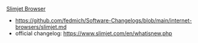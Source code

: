 
[Slimjet Browser](https://github.com/fedmich/Software-Changelogs/blob/main/internet-browsers/slimjet.md)
 - https://github.com/fedmich/Software-Changelogs/blob/main/internet-browsers/slimjet.md
 - official changelog: https://www.slimjet.com/en/whatisnew.php

